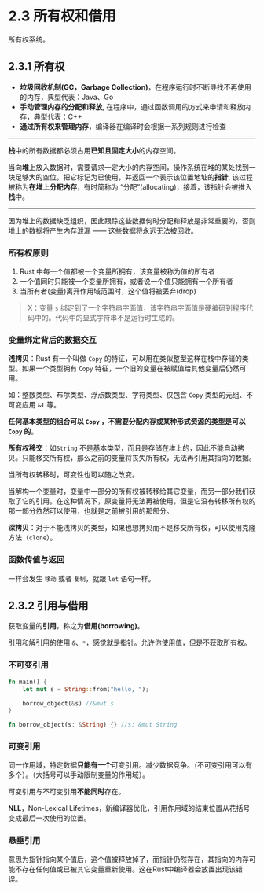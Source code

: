 # 2.3 所有权和借用

所有权系统。

## 2.3.1 所有权

- **垃圾回收机制(GC，Garbage Collection)**，在程序运行时不断寻找不再使用的内存，典型代表：Java、Go
- **手动管理内存的分配和释放**, 在程序中，通过函数调用的方式来申请和释放内存，典型代表：C++
- **通过所有权来管理内存**，编译器在编译时会根据一系列规则进行检查

---

**栈**中的所有数据都必须占用**已知且固定大小**的内存空间。

当向**堆**上放入数据时，需要请求一定大小的内存空间，操作系统在堆的某处找到一块足够大的空位，把它标记为已使用，并返回一个表示该位置地址的**指针**, 该过程被称为**在堆上分配内存**，有时简称为 “分配”(allocating)，接着，该指针会被推入**栈**中。

---

因为堆上的数据缺乏组织，因此跟踪这些数据何时分配和释放是非常重要的，否则堆上的数据将产生内存泄漏 —— 这些数据将永远无法被回收。

### 所有权原则

1. Rust 中每一个值都被一个变量所拥有，该变量被称为值的所有者
2. 一个值同时只能被一个变量所拥有，或者说一个值只能拥有一个所有者
3. 当所有者(变量)离开作用域范围时，这个值将被丢弃(drop)

> X：变量 `s` 绑定到了一个字符串字面值，该字符串字面值是硬编码到程序代码中的。代码中的显式字符串不是运行时生成的。

### 变量绑定背后的数据交互

**浅拷贝**：Rust 有一个叫做 `Copy` 的特征，可以用在类似整型这样在栈中存储的类型。如果一个类型拥有 `Copy` 特征，一个旧的变量在被赋值给其他变量后仍然可用。

如：整数类型、布尔类型、浮点数类型、字符类型、仅包含 `Copy` 类型的元组、不可变应用 `&T` 等。

**任何基本类型的组合可以 `Copy` ，不需要分配内存或某种形式资源的类型是可以 `Copy` 的**。

**所有权移交**：如`String` 不是基本类型，而且是存储在堆上的，因此不能自动拷贝。只能移交所有权，那么之前的变量将丧失所有权，无法再引用其指向的数据。

当所有权转移时，可变性也可以随之改变。

当解构一个变量时，变量中一部分的所有权被转移给其它变量，而另一部分我们获取了它的引用。在这种情况下，原变量将无法再被使用，但是它没有转移所有权的那一部分依然可以使用，也就是之前被引用的那部分。

**深拷贝**：对于不能浅拷贝的类型，如果也想拷贝而不是移交所有权，可以使用克隆方法（`clone`）。

### 函数传值与返回

一样会发生 `移动` 或者 `复制`，就跟 `let` 语句一样。

## 2.3.2 引用与借用

获取变量的**引用**，称之为**借用(borrowing)**。

引用和解引用的使用 `&`、`*`，感觉就是指针。允许你使用值，但是不获取所有权。

### 不可变引用

```Rust
fn main() {
    let mut s = String::from("hello, ");

    borrow_object(&s) //&mut s
}

fn borrow_object(s: &String) {} //s: &mut String
```

### 可变引用

同一作用域，特定数据**只能有一个**可变引用。减少数据竞争。（不可变引用可以有多个）。（大括号可以手动限制变量的作用域）。

可变引用与不可变引用**不能同时**存在。

**NLL**，Non-Lexical Lifetimes，新编译器优化，引用作用域的结束位置从花括号变成最后一次使用的位置。

### 悬垂引用

意思为指针指向某个值后，这个值被释放掉了，而指针仍然存在，其指向的内存可能不存在任何值或已被其它变量重新使用。这在Rust中编译器会放置出现该错误。